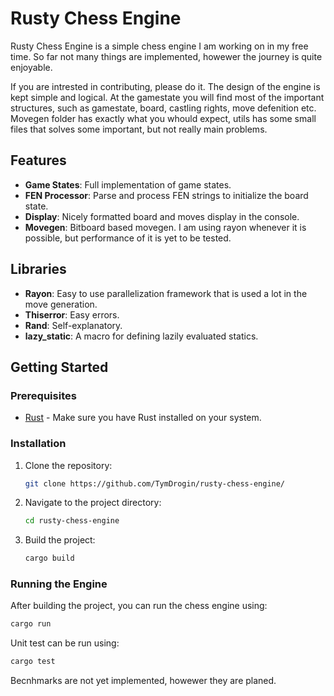 # Rusty Chess Engine

Rusty Chess Engine is a simple chess engine I am working on in my free time.
So far not many things are implemented, howewer the journey is quite enjoyable.

If you are intrested in contributing, please do it. The design of the engine is kept simple and logical.
At the gamestate you will find most of the important structures, such as gamestate, board, castling rights, move defenition etc.
Movegen folder has exactly what you whould expect, utils has some small files that solves some important, but not really main problems.

## Features

- **Game States**: Full implementation of game states.
- **FEN Processor**: Parse and process FEN strings to initialize the board state.
- **Display**: Nicely formatted board and moves display in the console.
- **Movegen**: Bitboard based movegen. I am using rayon whenever it is possible, but performance of it is yet to be tested.

## Libraries 

- **Rayon**: Easy to use parallelization framework that is used a lot in the move generation.
- **Thiserror**: Easy errors.
- **Rand**: Self-explanatory.
- **lazy_static**: A macro for defining lazily evaluated statics.


## Getting Started

### Prerequisites

- [Rust](https://www.rust-lang.org/tools/install) - Make sure you have Rust installed on your system.

### Installation

1. Clone the repository:
    ```sh
    git clone https://github.com/TymDrogin/rusty-chess-engine/
    ```
2. Navigate to the project directory:
    ```sh
    cd rusty-chess-engine
    ```
3. Build the project:
    ```sh
    cargo build
    ```

### Running the Engine

After building the project, you can run the chess engine using:
```sh
cargo run
```

Unit test can be run using:
```sh
cargo test
```

Becnhmarks are not yet implemented, howewer they are planed.
